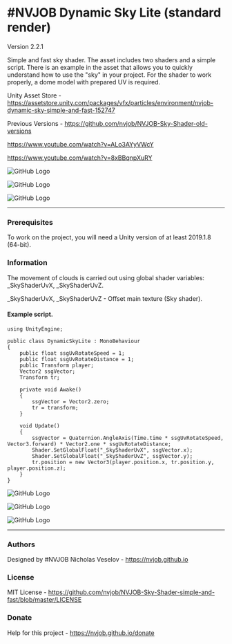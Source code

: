 # #NVJOB Dynamic Sky Lite (standard render)

Version 2.2.1

Simple and fast sky shader. The asset includes two shaders and a simple script.
There is an example in the asset that allows you to quickly understand how to use the "sky" in your project.
For the shader to work properly, a dome model with prepared UV is required.

Unity Asset Store - https://assetstore.unity.com/packages/vfx/particles/environment/nvjob-dynamic-sky-simple-and-fast-152747

Previous Versions - https://github.com/nvjob/NVJOB-Sky-Shader-old-versions

https://www.youtube.com/watch?v=ALo3AYyVWcY

https://www.youtube.com/watch?v=8xBBqnpXuRY

![GitHub Logo](https://github.com/nvjob/NVJOB-Sky-Shader-simple-and-fast/blob/master/Images/Dynamic%20Sky%203.png)

![GitHub Logo](https://github.com/nvjob/NVJOB-Sky-Shader-simple-and-fast/blob/master/Images/Dynamic%20Sky%202.png)

![GitHub Logo](https://github.com/nvjob/NVJOB-Sky-Shader-simple-and-fast/blob/master/Images/Dynamic%20Sky%201.png)

------------------------------------

### Prerequisites

To work on the project, you will need a Unity version of at least 2019.1.8 (64-bit).

### Information

The movement of clouds is carried out using global shader variables: _SkyShaderUvX, _SkyShaderUvZ.

_SkyShaderUvX, _SkyShaderUvZ - Offset main texture (Sky shader).

#### Example script.

```
using UnityEngine;

public class DynamicSkyLite : MonoBehaviour
{
    public float ssgUvRotateSpeed = 1;
    public float ssgUvRotateDistance = 1;
    public Transform player;
    Vector2 ssgVector;
    Transform tr;

    private void Awake()
    { 
        ssgVector = Vector2.zero;
        tr = transform;
    }

    void Update()
    {
        ssgVector = Quaternion.AngleAxis(Time.time * ssgUvRotateSpeed, Vector3.forward) * Vector2.one * ssgUvRotateDistance;
        Shader.SetGlobalFloat("_SkyShaderUvX", ssgVector.x);
        Shader.SetGlobalFloat("_SkyShaderUvZ", ssgVector.y);
        tr.position = new Vector3(player.position.x, tr.position.y, player.position.z);
    }
}
```

![GitHub Logo](https://github.com/nvjob/NVJOB-Sky-Shader-simple-and-fast/blob/master/Images/Dynamic%20Sky%206.png)

![GitHub Logo](https://github.com/nvjob/NVJOB-Sky-Shader-simple-and-fast/blob/master/Images/Dynamic%20Sky%204.png)

![GitHub Logo](https://github.com/nvjob/NVJOB-Sky-Shader-simple-and-fast/blob/master/Images/Dynamic%20Sky%205.png)

-------------------------------------------------------------------

### Authors
Designed by #NVJOB Nicholas Veselov - https://nvjob.github.io

### License
MIT License - https://github.com/nvjob/NVJOB-Sky-Shader-simple-and-fast/blob/master/LICENSE

### Donate
Help for this project - https://nvjob.github.io/donate
